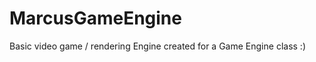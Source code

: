 MarcusGameEngine
================

Basic video game / rendering Engine created for a Game Engine class :)

